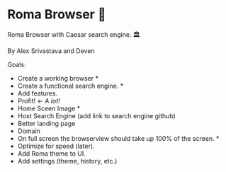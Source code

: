 # Roma Browser 🍅
Roma Browser with Caesar search engine. 🏛

By Alex Srivastava and Deven

Goals:
- Create a working browser *
- Create a functional search engine. *
- Add features.
- Profit! <- *A lot!*
- Home Sceen Image * 
- Host Search Engine (add link to search engine github) 
- Better landing page 
- Domain 
- On full screen the browserview should take up 100% of the screen. *
- Optimize for speed (later). 
- Add Roma theme to UI.
- Add settings (theme, history, etc.)
